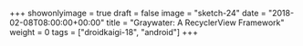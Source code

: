 +++
showonlyimage = true
draft = false
image = "sketch-24"
date = "2018-02-08T08:00:00+00:00"
title = "Graywater: A RecyclerView Framework"
weight = 0
tags = ["droidkaigi-18", "android"]
+++

